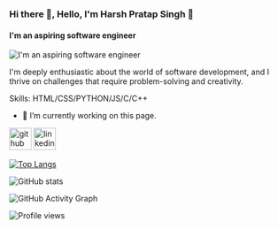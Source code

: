 ### Hi there 👋,  Hello, I'm Harsh Pratap Singh 👋
####  I'm an aspiring software engineer
![ I'm an aspiring software engineer](https://arturssmirnovs.github.io/github-profile-readme-generator/images/banner.png)

I'm deeply enthusiastic about the world of software development, and I thrive on challenges that require problem-solving and creativity. 



Skills: HTML/CSS/PYTHON/JS/C/C++

- 🔭 I’m currently working on this page. 


[<img src='https://cdn.jsdelivr.net/npm/simple-icons@3.0.1/icons/github.svg' alt='github' height='40'>](https://github.com/Harsh-Pratap-Singh)  [<img src='https://cdn.jsdelivr.net/npm/simple-icons@3.0.1/icons/linkedin.svg' alt='linkedin' height='40'>](https://www.linkedin.com/in/www.linkedin.com/in/harshprataps/)  

[![Top Langs](https://github-readme-stats.vercel.app/api/top-langs/?username=Harsh-Pratap-Singh)](https://github.com/anuraghazra/github-readme-stats)

![GitHub stats](https://github-readme-stats.vercel.app/api?username=Harsh-Pratap-Singh&show_icons=true)  

![GitHub Activity Graph](https://activity-graph.herokuapp.com/graph?username=Harsh-Pratap-Singh)  

![Profile views](https://gpvc.arturio.dev/Harsh-Pratap-Singh)  
